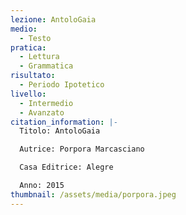 ```yaml
---
lezione: AntoloGaia
medio:
  - Testo
pratica:
  - Lettura
  - Grammatica
risultato:
  - Periodo Ipotetico
livello:
  - Intermedio
  - Avanzato
citation_information: |-
  T﻿itolo: AntoloGaia

  A﻿utrice: Porpora Marcasciano

  C﻿asa Editrice: Alegre

  A﻿nno: 2015
thumbnail: /assets/media/porpora.jpeg
---
```

